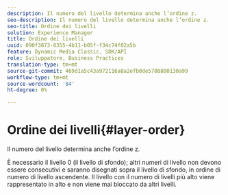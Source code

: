 ```yaml
---
description: Il numero del livello determina anche l’ordine z.
seo-description: Il numero del livello determina anche l’ordine z.
seo-title: Ordine dei livelli
solution: Experience Manager
title: Ordine dei livelli
uuid: 090f3873-8355-4b11-b05f-f34c74f02a5b
feature: Dynamic Media Classic, SDK/API
role: Sviluppatore, Business Practices
translation-type: tm+mt
source-git-commit: 469d1a5c43a972116a8a2efb0de5708800130a99
workflow-type: tm+mt
source-wordcount: '84'
ht-degree: 0%

---
```



# Ordine dei livelli{#layer-order}

Il numero del livello determina anche l’ordine z.

È necessario il livello 0 (il livello di sfondo); altri numeri di livello non devono essere consecutivi e saranno disegnati sopra il livello di sfondo, in ordine di numero di livello ascendente. Il livello con il numero di livelli più alto viene rappresentato in alto e non viene mai bloccato da altri livelli.
